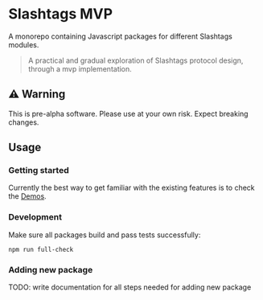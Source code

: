 # Slashtags MVP

A monorepo containing Javascript packages for different Slashtags modules.

> A practical and gradual exploration of Slashtags protocol design, through a mvp implementation.

## ⚠️ Warning

This is pre-alpha software. Please use at your own risk. Expect breaking changes.

## Usage

### Getting started

Currently the best way to get familiar with the existing features is to check the [Demos](./demo/README.md).

### Development

Make sure all packages build and pass tests successfully:

```
npm run full-check
```

### Adding new package

TODO: write documentation for all steps needed for adding new package
